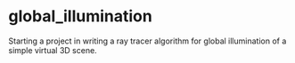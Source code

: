 # global_illumination
Starting a project in writing a ray tracer algorithm for global illumination of a simple virtual 3D scene.
